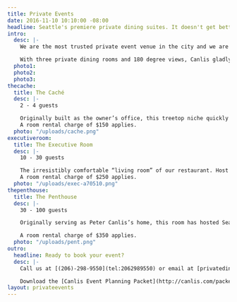 ```yaml
---
title: Private Events
date: 2016-11-10 10:10:00 -08:00
headline: Seattle's premiere private dining suites. It doesn't get better than this.
intro:
  desc: |-
    We are the most trusted private event venue in the city and we are ready to help you create a night you'll never forget.

    With three private dining rooms and 180 degree views, Canlis gladly welcomes rehearsal dinners, wedding receptions, family reunions, anniversary parties, business dinners and board meetings, heads of state, presidential dignitaries and grandmothers.
  photo1: 
  photo2: 
  photo3: 
thecache:
  title: The Caché
  desc: |-
    2 - 4 guests

    Originally built as the owner’s office, this treetop niche quickly became the most exclusive table in Seattle. The Caché is an entirely private, intimate room on the 2nd floor of our restaurant with spectacular views across Lake Union and the Cascade Mountains. Amenities include a telescope, sound system, and chaise lounge.
    A room rental charge of $150 applies.
  photo: "/uploads/cache.png"
executiveroom:
  title: The Executive Room
  desc: |-
    10 - 30 guests

    The irresistibly comfortable “living room” of our restaurant. Host a business meeting with understated elegance, or a private dinner party with the warmth, intimacy, and personal touch that will make guests feel right at home. Amenities include a fireplace, wrap-around views, mahogany walls, oval or round tables, projector and screen, mp3 jack.
    A room rental charge of $250 applies.
  photo: "/uploads/exec-a70510.png"
thepenthouse:
  title: The Penthouse
  desc: |-
    30 - 100 guests

    Originally serving as Peter Canlis’s home, this room has hosted Seattle’s finest corporate and family events for over half a century. Praised for its architectural beauty and stunning views, it is a private dining room without equal in the Northwest. Amenities include a grand piano, sitting lounge, full bar, 85’ of floor-to-ceiling windows, views of Lake Union and the Cascade Mountains, projector and screen, mp3 and mic hook up.

    A room rental charge of $350 applies.
  photo: "/uploads/pent.png"
outro:
  headline: Ready to book your event?
  desc: |-
    Call us at [(206)-298-9550](tel:2062989550) or email at [privatedining@canlis.com](mailto:privatedining@canlis.com)

    Download the [Canlis Event Planning Packet](http://canlis.com/packet.pdf)
layout: privateevents
---
```



